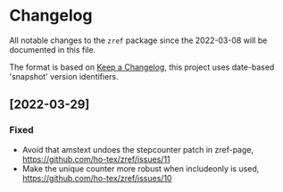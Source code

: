 # Changelog
All notable changes to the `zref` package since the 
2022-03-08 will be documented in this file.

The format is based on [Keep a Changelog](https://keepachangelog.com/en/1.0.0/),
this project uses date-based 'snapshot' version identifiers.

## [2022-03-29]

### Fixed
 - Avoid that amstext undoes the stepcounter patch in zref-page,
   https://github.com/ho-tex/zref/issues/11
 - Make the unique counter more robust when includeonly is used,
   https://github.com/ho-tex/zref/issues/10

